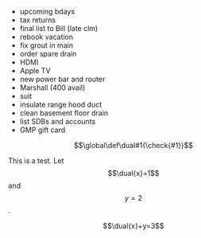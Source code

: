 - upcoming bdays
- tax returns
- final list to Bill (late clm)
- rebook vacation
- fix grout in main
- order spare drain
- HDMI
- Apple TV
- new power bar and router
- Marshall (400 avail)
- suit
- insulate range hood duct
- clean basement floor drain
- list SDBs and accounts
- GMP gift card

$$\global\def\dual#1{\check{#1}}$$

This is a test. Let $$\dual{x}=1$$
and $$y=2$$.

$$\dual{x}+y=3$$
